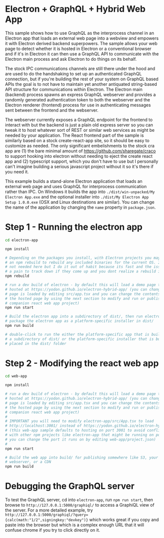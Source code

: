 # Electron + GraphQL + Hybrid Web App

This sample shows how to use GraphQL as the interprocess channel in an Electron app that loads an external web page into a webview and empowers it with Electron derived backend superpowers. The sample allows your web page to detect whether it is hosted in Electron or a conventional browser and if it's in Electron it can then use a GraphQL API to communicate with the Electron main process and ask Electron to do things on its behalf. 

The stock IPC communications channels are still there under the hood and are used to do the handshaking to set up an authenticated GraphQL connection, but if you're building the rest of your system on GraphQL based APIs the goal is to not have to maintain yet another antiquated string-based API structure for communications within Electron. The Electron main (backend) process spawns an express GraphQL webserver and provides a randomly generated authentication token to both the webserver and the Electron renderer (frontend) process for use in authenticating messages sent between the frontend and the webserver. 

The webserver currently exposes a GraphQL endpoint for the frontend to interact with but the backend is just a plain old express server so you can tweak it to host whatever sort of REST or similar web services as might be needed by your application. The React frontend part of the sample is similarly based on a stock create-react-app site, so it should be easy to customize as needed. The only significant embelishments to the stock cra app are (1) the bare minimal amount of https://github.com/sharegate/craco to support hooking into electron without needing to eject the create react app and (2) typescript support, which you don't have to use but I personally can't imagine building a serious javascript project without it so it's there if you need it.

This example builds a stand-alone Electron application that loads an external web page and uses GraphQL for interprocess communication rather than IPC. On Windows it builds the app into `./dist/win-unpacked/My Electron App.exe` and the optional installer into `./dist/My Electron App Setup 1.0.0.exe` (OSX and Linux destinations are similar). You can change the name of the application by changing the `name` property in `package.json`.

# Step 1 - Running the electron app

```bash
cd electron-app

npm install

# Depending on the packages you install, with Electron projects you may need to do 
# an npm rebuild to rebuild any included binaries for the current OS. It's probably
# not needed here but I do it out of habit because its fast and the issues can be
# a pain to track down if they come up and you dont realize a rebuild is needed
npm rebuild

# run a dev build of electron - by default this will load a demo page that is
# hosted at https://yodon.github.io/electron-hybrid-app/ (you can change what
# page is loaded by editing src/app.tsx and you can change the contents of
# the hosted page by using the next section to modify and run or publish the
# companion react web app project)
npm run start

# Build the electron app into a subdirectory of dist/, then run electron-packager to 
# package the electron app as a platform-specific installer in dist/
npm run build

# double-click to run the either the platform-specific app that is built into 
# a subdirectory of dist/ or the platform-specific installer that is built and 
# placed in the dist/ folder
```


# Step 2 - Modifying the react web app

```bash
cd web-app

npm install

# run a dev build of electron - by default this will load a demo page that is
# hosted at https://yodon.github.io/electron-hybrid-app/ (you can change what
# page is loaded by editing src/app.tsx and you can change the contents of
# the hosted page by using the next section to modify and run or publish the
# companion react web app project)
#
# IMPORTANT you will need to modify electron-app/src/App.tsx to load
# http://localhost:3001/ instead of https://yodon.github.io/electron-hybrid-app/
# (this web-app sample defaults to hosting on port 3001 to avoid conflict
# with other npm projects like electron-app that might be running on port 3000
# you can change the port it runs on by editing web-app/project.json)
#
npm run start

# Build the web app into build/ for publishing somewhere like S3, your 
# webserver, or a CDN
npm run build
```

# Debugging the GraphQL server

To test the GraphQL server, cd into `electron-app`, run `npm run start`, then browse to `http://127.0.0.1:5000/graphiql/` to access a GraphiQL view of the server. For a more detailed example, try `http://127.0.0.1:5000/graphiql/?query={calc(math:"1/2",signingkey:"devkey")}` which works great if you copy and paste into the browser but which is a complex enough URL that it will confuse chrome if you try to click directly on it.

